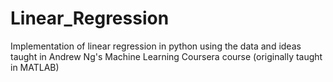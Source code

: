 # Linear_Regression
Implementation of linear regression in python using the data and ideas taught in Andrew Ng's Machine Learning Coursera course (originally taught in MATLAB)
